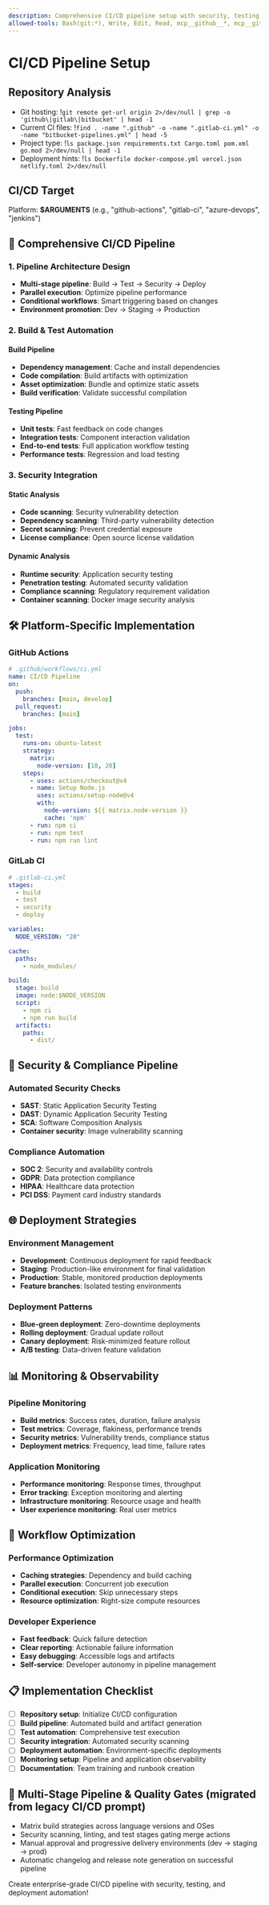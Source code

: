 ```yaml
---
description: Comprehensive CI/CD pipeline setup with security, testing, and deployment automation
allowed-tools: Bash(git:*), Write, Edit, Read, mcp__github__*, mcp__gitlab__*
---
```


# CI/CD Pipeline Setup

## Repository Analysis
- Git hosting: !`git remote get-url origin 2>/dev/null | grep -o 'github\|gitlab\|bitbucket' | head -1`
- Current CI files: !`find . -name ".github" -o -name ".gitlab-ci.yml" -o -name "bitbucket-pipelines.yml" | head -5`
- Project type: !`ls package.json requirements.txt Cargo.toml pom.xml go.mod 2>/dev/null | head -1`
- Deployment hints: !`ls Dockerfile docker-compose.yml vercel.json netlify.toml 2>/dev/null`

## CI/CD Target
Platform: **$ARGUMENTS** (e.g., "github-actions", "gitlab-ci", "azure-devops", "jenkins")

## 🚀 Comprehensive CI/CD Pipeline

### 1. Pipeline Architecture Design
- **Multi-stage pipeline**: Build → Test → Security → Deploy
- **Parallel execution**: Optimize pipeline performance
- **Conditional workflows**: Smart triggering based on changes
- **Environment promotion**: Dev → Staging → Production

### 2. Build & Test Automation

#### Build Pipeline
- **Dependency management**: Cache and install dependencies
- **Code compilation**: Build artifacts with optimization
- **Asset optimization**: Bundle and optimize static assets
- **Build verification**: Validate successful compilation

#### Testing Pipeline
- **Unit tests**: Fast feedback on code changes
- **Integration tests**: Component interaction validation
- **End-to-end tests**: Full application workflow testing
- **Performance tests**: Regression and load testing

### 3. Security Integration

#### Static Analysis
- **Code scanning**: Security vulnerability detection
- **Dependency scanning**: Third-party vulnerability detection
- **Secret scanning**: Prevent credential exposure
- **License compliance**: Open source license validation

#### Dynamic Analysis
- **Runtime security**: Application security testing
- **Penetration testing**: Automated security validation
- **Compliance scanning**: Regulatory requirement validation
- **Container scanning**: Docker image security analysis

## 🛠️ Platform-Specific Implementation

### GitHub Actions
```yaml
# .github/workflows/ci.yml
name: CI/CD Pipeline
on:
  push:
    branches: [main, develop]
  pull_request:
    branches: [main]

jobs:
  test:
    runs-on: ubuntu-latest
    strategy:
      matrix:
        node-version: [18, 20]
    steps:
      - uses: actions/checkout@v4
      - name: Setup Node.js
        uses: actions/setup-node@v4
        with:
          node-version: ${{ matrix.node-version }}
          cache: 'npm'
      - run: npm ci
      - run: npm test
      - run: npm run lint
```

### GitLab CI
```yaml
# .gitlab-ci.yml
stages:
  - build
  - test
  - security
  - deploy

variables:
  NODE_VERSION: "20"

cache:
  paths:
    - node_modules/

build:
  stage: build
  image: node:$NODE_VERSION
  script:
    - npm ci
    - npm run build
  artifacts:
    paths:
      - dist/
```

## 🔐 Security & Compliance Pipeline

### Automated Security Checks
- **SAST**: Static Application Security Testing
- **DAST**: Dynamic Application Security Testing
- **SCA**: Software Composition Analysis
- **Container security**: Image vulnerability scanning

### Compliance Automation
- **SOC 2**: Security and availability controls
- **GDPR**: Data protection compliance
- **HIPAA**: Healthcare data protection
- **PCI DSS**: Payment card industry standards

## 🌐 Deployment Strategies

### Environment Management
- **Development**: Continuous deployment for rapid feedback
- **Staging**: Production-like environment for final validation
- **Production**: Stable, monitored production deployments
- **Feature branches**: Isolated testing environments

### Deployment Patterns
- **Blue-green deployment**: Zero-downtime deployments
- **Rolling deployment**: Gradual update rollout
- **Canary deployment**: Risk-minimized feature rollout
- **A/B testing**: Data-driven feature validation

## 📊 Monitoring & Observability

### Pipeline Monitoring
- **Build metrics**: Success rates, duration, failure analysis
- **Test metrics**: Coverage, flakiness, performance trends
- **Security metrics**: Vulnerability trends, compliance status
- **Deployment metrics**: Frequency, lead time, failure rates

### Application Monitoring
- **Performance monitoring**: Response times, throughput
- **Error tracking**: Exception monitoring and alerting
- **Infrastructure monitoring**: Resource usage and health
- **User experience monitoring**: Real user metrics

## 🔄 Workflow Optimization

### Performance Optimization
- **Caching strategies**: Dependency and build caching
- **Parallel execution**: Concurrent job execution
- **Conditional execution**: Skip unnecessary steps
- **Resource optimization**: Right-size compute resources

### Developer Experience
- **Fast feedback**: Quick failure detection
- **Clear reporting**: Actionable failure information
- **Easy debugging**: Accessible logs and artifacts
- **Self-service**: Developer autonomy in pipeline management

## 📋 Implementation Checklist

- [ ] **Repository setup**: Initialize CI/CD configuration
- [ ] **Build pipeline**: Automated build and artifact generation
- [ ] **Test automation**: Comprehensive test execution
- [ ] **Security integration**: Automated security scanning
- [ ] **Deployment automation**: Environment-specific deployments
- [ ] **Monitoring setup**: Pipeline and application observability
- [ ] **Documentation**: Team training and runbook creation

## 🚀 Multi-Stage Pipeline & Quality Gates (migrated from legacy CI/CD prompt)

- Matrix build strategies across language versions and OSes
- Security scanning, linting, and test stages gating merge actions
- Manual approval and progressive delivery environments (dev → staging → prod)
- Automatic changelog and release note generation on successful pipeline

Create enterprise-grade CI/CD pipeline with security, testing, and deployment automation!